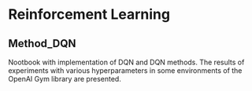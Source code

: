 ﻿# Reinforcement Learning


## Method_DQN

Nootbook with implementation of DQN and DQN methods.
The results of experiments with various hyperparameters in some environments of the OpenAI Gym library are presented.
